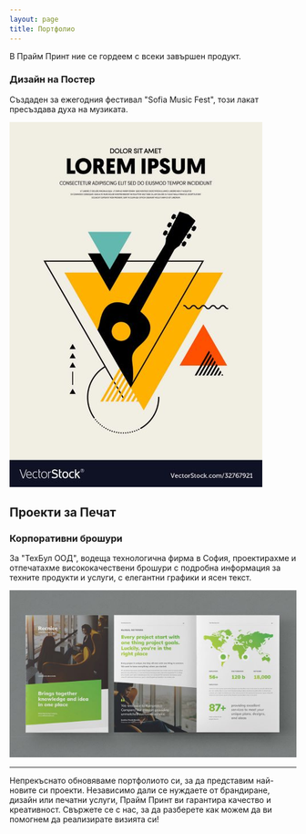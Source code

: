 ```yaml
---
layout: page
title: Портфолио
---
```


<link rel="stylesheet" href="/assets/custom.css">

В Прайм Принт ние се гордеем с всеки завършен продукт.

### Дизайн на Постер

Създаден за ежегодния фестивал "Sofia Music Fest", този лакат пресъздава духа на музиката.

![Image of the Festival Poster](/assets/image2.jpg)

## Проекти за Печат

### Корпоративни брошури

За "ТехБул ООД", водеща технологична фирма в София, проектирахме и отпечатахме висококачествени брошури с подробна информация за техните продукти и услуги, с елегантни графики и ясен текст.

![Image of the Corporate Brochures](/assets/image3.jpg)

---

Непрекъснато обновяваме портфолиото си, за да представим най-новите си проекти. Независимо дали се нуждаете от брандиране, дизайн или печатни услуги, Прайм Принт ви гарантира качество и креативност. Свържете се с нас, за да разберете как можем да ви помогнем да реализирате визията си!